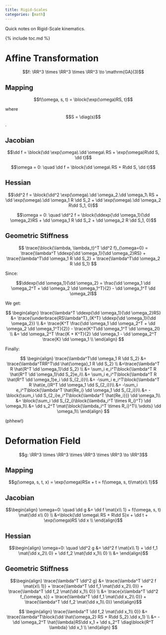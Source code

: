 ```yaml
---
title: Rigid-Scales
categories: [math]
---
```


Quick notes on Rigid-Scale kinematics.

{% include toc.md %}


# Affine Transformation

$$f: \RR^3 \times \RR^3 \times \RR^3 \to \mathrm{GA}(3)$$

## Mapping

$$f(\omega, s, t) = \block{\exp(\omega)RS, t}$$

where $$S = \diag(s)$$.

## Jacobian

$$\dd f = \block{\dd \exp(\omega).\dd \omega\ RS + \exp(\omega)R\dd S, \dd t}$$

$$\omega = 0: \quad \dd f = \block{\dd \omega\ RS + R\dd S, \dd t}$$

## Hessian

$$\dd^2 f = \block{\dd^2 \exp(\omega).\dd \omega_2.\dd \omega_1\ RS + \dd \exp(\omega).\dd \omega_1 R \dd S_2 + \dd \exp(\omega).\dd \omega_2 R\dd S_1, 0}$$

$$\newcommand{\ddexp}[2]{\frac{\hat{#1} \hat{#2} + \hat{#2} \hat{#1}}2}$$

$$\omega = 0: \quad \dd^2 f = \block{\ddexp{\dd \omega_1}{\dd \omega_2}RS + \dd \omega_1 R \dd S_2 + \dd \omega_2 R \dd S_1, 0}$$

## Geometric Stiffness

$$
\trace{\block{\lambda, \lambda_t}^T \dd^2 f}_{\omega=0} = \trace{\lambda^T \ddexp{\dd \omega_1}{\dd \omega_2}RS} + \trace{\lambda^T\dd \omega_1 R \dd S_2} + \trace{\lambda^T\dd \omega_2 R \dd S_1}
$$

Since: 

$$\ddexp{\dd \omega_1}{\dd \omega_2} = \frac{\dd \omega_1 \dd \omega_2^T + \dd \omega_2 \dd \omega_1^T}{2} - \dd \omega_1^T \dd \omega_2I$$

We get:

$$
\begin{align}
\trace{\lambda^T \ddexp{\dd \omega_1}{\dd \omega_2}RS} &= 
\trace{\underbrace{RS\lambda^T}_{K^T} \ddexp{\dd \omega_1}{\dd \omega_2}} \\
&= \trace{K^T  \frac{\dd \omega_1 \dd \omega_2^T + \dd \omega_2 \dd \omega_1^T}{2}} - \trace{K^T\dd \omega_1^T \dd \omega_2I} \\
&= \dd \omega_2^T \frac{K + K^T}{2} \dd \omega_1 - \dd \omega_2^T \trace{K} \dd \omega_1 \\
\end{align}
$$

Finally:

$$
\begin{align}
\trace{\lambda^T\dd \omega_1 R \dd S_2} &= \trace{\lambda^TRR^T\dd \hat{\omega}_1 R \dd S_2} \\
&=\trace{\lambda^T R \hat{R^T \dd \omega_1}\dd S_2} \\
&= \sum_i e_i^T\block{\lambda^T R \hat{R^T \dd \omega_1}\dd S_2}e_i\\
&= \sum_i e_i^T\block{\lambda^T R \hat{R^T \dd \omega_1}e_i \dd S_{2_i}}\\
&= -\sum_i e_i^T\block{\lambda^T R \hat{e_i}R^T \dd \omega_1 \dd S_{2_i}}\\
&= -\sum_i e_i^T\block{\lambda^T \hat{Re_i} \dd \omega_1 \dd S_{2_i}}\\
&= -\block{\sum_i \dd S_{2_i}e_i^T\block{\lambda^T \hat{Re_i}}} \dd \omega_1\\
&= \block{\sum_i \dd S_{2_i}\block{\lambda_i^T \times R_i}^T} \dd \omega_1\\
&= \dd s_2^T \mat{\block{\lambda_i^T \times R_i}^T\\ \vdots} \dd \omega_1\\
\end{align}
$$

(phhew!)

# Deformation Field

$$g: \RR^3 \times \RR^3 \times \RR^3 \times \RR^3 \to \RR^3$$

## Mapping 

$$g(\omega, s, t, x) = \exp(\omega)RSx + t = f(\omega, s, t)\mat{x\\ 1}$$

## Jacobian

$$\begin{align}
\omega=0: \quad \dd g &= \dd f \mat{x\\ 1} + f(\omega, s, t) \mat{\dd x\\ 0} \\
&=\block{\dd \omega\ RS + R\dd S}x + \dd t + \exp(\omega)RS \dd x \\
\end{align}$$

## Hessian

$$\begin{align}
\omega=0: \quad \dd^2 g &= \dd^2 f \mat{x\\ 1} + \dd f_1 \mat{\dd x_2\\ 0} + \dd f_2 \mat{\dd x_1\\ 0} \\
&= 
\end{align}$$

## Geometric Stiffness

$$\begin{align}
\trace{\lambda^T \dd^2 g} &= \trace{\lambda^T \dd^2 f \mat{x\\ 1}} + \trace{\lambda^T \dd f_1 \mat{\dd x_2\\ 0}} + \trace{\lambda^T \dd f_2 \mat{\dd x_1\\ 0}} \\
&= \trace{x\lambda^T \dd^2 f_{\omega, s}} + \trace{\lambda^T \dd f_1 \mat{\dd x_2\\ 0}} + \trace{\lambda^T \dd f_2 \mat{\dd x_1\\ 0}}
\end{align}$$


$$
\begin{align}
\trace{\lambda^T \dd f_2 \mat{\dd x_1\\ 0}} &= \trace{\lambda^T\block{\dd \hat{\omega_2} RS + R\dd S_2}.\dd x_1} \\
&= -\dd \omega_2^T \hat{\lambda}RS\dd x_1 + \dd s_2^T \diag\block{R^T \lambda} \dd x_1 \\
\end{align}
$$

